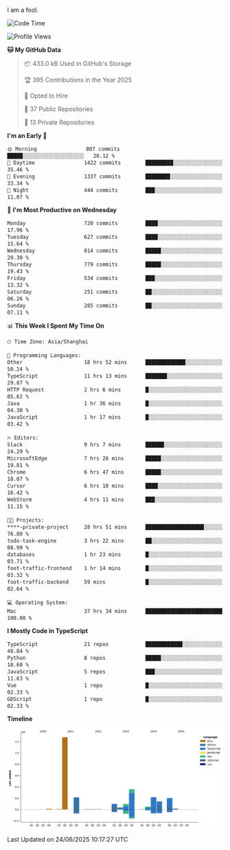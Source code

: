 I am a fool.

<!--START_SECTION:waka-->
![Code Time](http://img.shields.io/badge/Code%20Time-3%2C211%20hrs%2018%20mins-blue)

![Profile Views](http://img.shields.io/badge/Profile%20Views-1-blue)

**🐱 My GitHub Data** 

> 📦 433.0 kB Used in GitHub's Storage 
 > 
> 🏆 395 Contributions in the Year 2025
 > 
> 💼 Opted to Hire
 > 
> 📜 37 Public Repositories 
 > 
> 🔑 13 Private Repositories 
 > 
**I'm an Early 🐤** 

```text
🌞 Morning                807 commits         █████░░░░░░░░░░░░░░░░░░░░   20.12 % 
🌆 Daytime                1422 commits        █████████░░░░░░░░░░░░░░░░   35.46 % 
🌃 Evening                1337 commits        ████████░░░░░░░░░░░░░░░░░   33.34 % 
🌙 Night                  444 commits         ███░░░░░░░░░░░░░░░░░░░░░░   11.07 % 
```
📅 **I'm Most Productive on Wednesday** 

```text
Monday                   720 commits         ████░░░░░░░░░░░░░░░░░░░░░   17.96 % 
Tuesday                  627 commits         ████░░░░░░░░░░░░░░░░░░░░░   15.64 % 
Wednesday                814 commits         █████░░░░░░░░░░░░░░░░░░░░   20.30 % 
Thursday                 779 commits         █████░░░░░░░░░░░░░░░░░░░░   19.43 % 
Friday                   534 commits         ███░░░░░░░░░░░░░░░░░░░░░░   13.32 % 
Saturday                 251 commits         ██░░░░░░░░░░░░░░░░░░░░░░░   06.26 % 
Sunday                   285 commits         ██░░░░░░░░░░░░░░░░░░░░░░░   07.11 % 
```


📊 **This Week I Spent My Time On** 

```text
🕑︎ Time Zone: Asia/Shanghai

💬 Programming Languages: 
Other                    18 hrs 52 mins      █████████████░░░░░░░░░░░░   50.24 % 
TypeScript               11 hrs 13 mins      ███████░░░░░░░░░░░░░░░░░░   29.87 % 
HTTP Request             2 hrs 6 mins        █░░░░░░░░░░░░░░░░░░░░░░░░   05.62 % 
Java                     1 hr 36 mins        █░░░░░░░░░░░░░░░░░░░░░░░░   04.30 % 
JavaScript               1 hr 17 mins        █░░░░░░░░░░░░░░░░░░░░░░░░   03.42 % 

🔥 Editors: 
Slack                    9 hrs 7 mins        ██████░░░░░░░░░░░░░░░░░░░   24.29 % 
MicrosoftEdge            7 hrs 26 mins       █████░░░░░░░░░░░░░░░░░░░░   19.81 % 
Chrome                   6 hrs 47 mins       █████░░░░░░░░░░░░░░░░░░░░   18.07 % 
Cursor                   6 hrs 10 mins       ████░░░░░░░░░░░░░░░░░░░░░   16.42 % 
WebStorm                 4 hrs 11 mins       ███░░░░░░░░░░░░░░░░░░░░░░   11.15 % 

🐱‍💻 Projects: 
****-private-project     28 hrs 51 mins      ███████████████████░░░░░░   76.80 % 
todo-task-engine         3 hrs 22 mins       ██░░░░░░░░░░░░░░░░░░░░░░░   08.99 % 
databases                1 hr 23 mins        █░░░░░░░░░░░░░░░░░░░░░░░░   03.71 % 
foot-traffic-frontend    1 hr 14 mins        █░░░░░░░░░░░░░░░░░░░░░░░░   03.32 % 
foot-traffic-backend     59 mins             █░░░░░░░░░░░░░░░░░░░░░░░░   02.64 % 

💻 Operating System: 
Mac                      37 hrs 34 mins      █████████████████████████   100.00 % 
```

**I Mostly Code in TypeScript** 

```text
TypeScript               21 repos            ████████████░░░░░░░░░░░░░   48.84 % 
Python                   8 repos             █████░░░░░░░░░░░░░░░░░░░░   18.60 % 
JavaScript               5 repos             ███░░░░░░░░░░░░░░░░░░░░░░   11.63 % 
Vue                      1 repo              █░░░░░░░░░░░░░░░░░░░░░░░░   02.33 % 
GDScript                 1 repo              █░░░░░░░░░░░░░░░░░░░░░░░░   02.33 % 
```



**Timeline**

![Lines of Code chart](https://raw.githubusercontent.com/VeejaLiu/VeejaLiu/master/assets/bar_graph.png)


 Last Updated on 24/06/2025 10:17:27 UTC
<!--END_SECTION:waka-->
